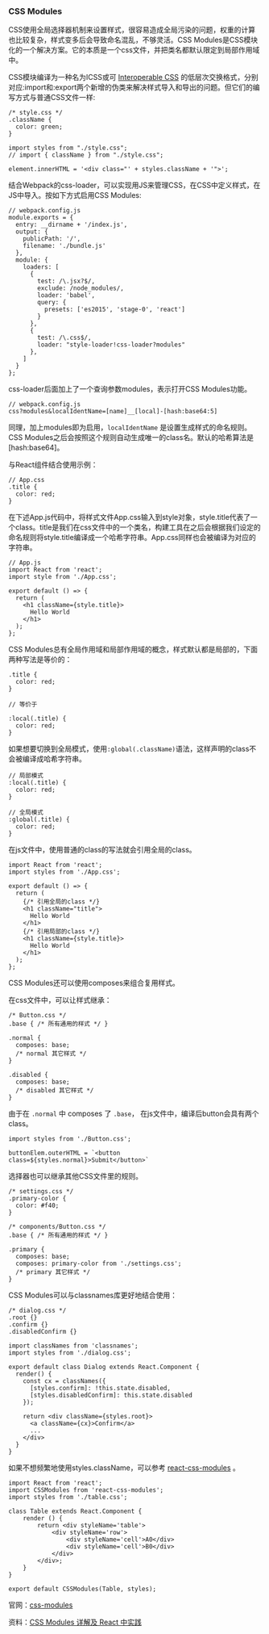 ### CSS Modules

CSS使用全局选择器机制来设置样式，很容易造成全局污染的问题，权重的计算也比较复杂，样式变多后会导致命名混乱，不够灵活。CSS Modules是CSS模块化的一个解决方案。它的本质是一个css文件，并把类名都默认限定到局部作用域中。

CSS模块编译为一种名为ICSS或可 [Interoperable CSS](https://github.com/css-modules/icss) 的低层次交换格式，分别对应:import和:export两个新增的伪类来解决样式导入和导出的问题。但它们的编写方式与普通CSS文件一样: 

```
/* style.css */
.className {
  color: green;
}
```

```
import styles from "./style.css";
// import { className } from "./style.css";

element.innerHTML = '<div class="' + styles.className + '">';
```

结合Webpack的css-loader，可以实现用JS来管理CSS，在CSS中定义样式，在JS中导入。按如下方式启用CSS Modules:

```
// webpack.config.js
module.exports = {
  entry: __dirname + '/index.js',
  output: {
    publicPath: '/',
    filename: './bundle.js'
  },
  module: {
    loaders: [
      {
        test: /\.jsx?$/,
        exclude: /node_modules/,
        loader: 'babel',
        query: {
          presets: ['es2015', 'stage-0', 'react']
        }
      },
      {
        test: /\.css$/,
        loader: "style-loader!css-loader?modules"
      },
    ]
  }
};
```
css-loader后面加上了一个查询参数modules，表示打开CSS Modules功能。

```
// webpack.config.js
css?modules&localIdentName=[name]__[local]-[hash:base64:5]
```

同理，加上modules即为启用，`localIdentName` 是设置生成样式的命名规则。 CSS Modules之后会按照这个规则自动生成唯一的class名。默认的哈希算法是[hash:base64]。

与React组件结合使用示例：

```
// App.css
.title {
  color: red;
}
```

在下述App.js代码中，将样式文件App.css输入到style对象，style.title代表了一个class。title是我们在css文件中的一个类名，构建工具在之后会根据我们设定的命名规则将style.title编译成一个哈希字符串。App.css同样也会被编译为对应的字符串。

```
// App.js
import React from 'react';
import style from './App.css';

export default () => {
  return (
    <h1 className={style.title}>
      Hello World
    </h1>
  );
};
```

CSS Modules总有全局作用域和局部作用域的概念，样式默认都是局部的，下面两种写法是等价的：

```
.title {
  color: red;
}

// 等价于

:local(.title) {
  color: red;
}
```

如果想要切换到全局模式，使用`:global(.className)`语法，这样声明的class不会被编译成哈希字符串。

```
// 局部模式
:local(.title) {
  color: red;
}

// 全局模式
:global(.title) {
  color: red;
}
```

在js文件中，使用普通的class的写法就会引用全局的class。

```
import React from 'react';
import styles from './App.css';

export default () => {
  return (
  	{/* 引用全局的class */}
    <h1 className="title">
      Hello World
    </h1>
    {/* 引用局部的class */}
    <h1 className={style.title}>
      Hello World
    </h1>
  );
};
```

CSS Modules还可以使用composes来组合复用样式。

在css文件中，可以让样式继承：

```
/* Button.css */
.base { /* 所有通用的样式 */ }

.normal {
  composes: base;
  /* normal 其它样式 */
}

.disabled {
  composes: base;
  /* disabled 其它样式 */
}
```

由于在 `.normal` 中 composes 了 `.base`， 在js文件中，编译后button会具有两个class。

```
import styles from './Button.css';

buttonElem.outerHTML = `<button class=${styles.normal}>Submit</button>`
```

选择器也可以继承其他CSS文件里的规则。

```
/* settings.css */
.primary-color {
  color: #f40;
}

/* components/Button.css */
.base { /* 所有通用的样式 */ }

.primary {
  composes: base;
  composes: primary-color from './settings.css';
  /* primary 其它样式 */
}
```

CSS Modules可以与classnames库更好地结合使用：

```
/* dialog.css */
.root {}
.confirm {}
.disabledConfirm {}
```

```
import classNames from 'classnames';
import styles from './dialog.css';

export default class Dialog extends React.Component {
  render() {
    const cx = classNames({
      [styles.confirm]: !this.state.disabled,
      [styles.disabledConfirm]: this.state.disabled
    });

    return <div className={styles.root}>
      <a className={cx}>Confirm</a>
      ...
    </div>
  }
}
```

如果不想频繁地使用styles.className，可以参考 [react-css-modules](https://github.com/gajus/react-css-modules) 。

```
import React from 'react';
import CSSModules from 'react-css-modules';
import styles from './table.css';

class Table extends React.Component {
    render () {
        return <div styleName='table'>
            <div styleName='row'>
                <div styleName='cell'>A0</div>
                <div styleName='cell'>B0</div>
            </div>
        </div>;
    }
}

export default CSSModules(Table, styles);
```



官网：[css-modules](https://github.com/css-modules/css-modules)

资料：[CSS Modules 详解及 React 中实践](https://github.com/camsong/blog/issues/5)